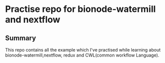 # Practise repo for bionode-watermill and nextflow

## Summary

This repo contains all the example which I've practised while learning about bionode-watermill,nextflow, redux and CWL(common workflow Language).


